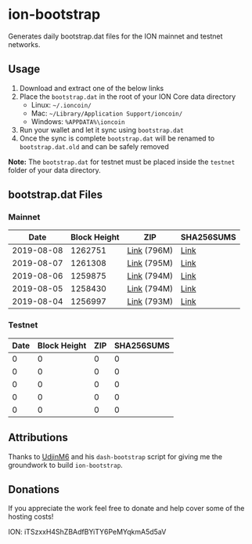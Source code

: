 # ion-bootstrap

Generates daily bootstrap.dat files for the ION mainnet and testnet networks.

## Usage

1. Download and extract one of the below links
2. Place the `bootstrap.dat` in the root of your ION Core data directory
    - Linux: `~/.ioncoin/`
    - Mac: `~/Library/Application Support/ioncoin/`
    - Windows: `%APPDATA%\ioncoin`
3. Run your wallet and let it sync using `bootstrap.dat`
4. Once the sync is complete `bootstrap.dat` will be renamed to `bootstrap.dat.old` and can be safely removed

**Note:** The `bootstrap.dat` for testnet must be placed inside the `testnet` folder of your data directory.

## bootstrap.dat Files

### Mainnet

|    Date    | Block Height | ZIP | SHA256SUMS |
| ---------- | ------------ | --- | ---------- |
| 2019-08-08 | 1262751 | [Link](https://s3-ap-southeast-2.amazonaws.com/ion-bootstrap/mainnet/2019-08-08/bootstrap.dat.zip) (796M) | [Link](https://s3-ap-southeast-2.amazonaws.com/ion-bootstrap/mainnet/2019-08-08/SHA256SUMS) |
| 2019-08-07 | 1261308 | [Link](https://s3-ap-southeast-2.amazonaws.com/ion-bootstrap/mainnet/2019-08-07/bootstrap.dat.zip) (795M) | [Link](https://s3-ap-southeast-2.amazonaws.com/ion-bootstrap/mainnet/2019-08-07/SHA256SUMS) |
| 2019-08-06 | 1259875 | [Link](https://s3-ap-southeast-2.amazonaws.com/ion-bootstrap/mainnet/2019-08-06/bootstrap.dat.zip) (794M) | [Link](https://s3-ap-southeast-2.amazonaws.com/ion-bootstrap/mainnet/2019-08-06/SHA256SUMS) |
| 2019-08-05 | 1258430 | [Link](https://s3-ap-southeast-2.amazonaws.com/ion-bootstrap/mainnet/2019-08-05/bootstrap.dat.zip) (794M) | [Link](https://s3-ap-southeast-2.amazonaws.com/ion-bootstrap/mainnet/2019-08-05/SHA256SUMS) |
| 2019-08-04 | 1256997 | [Link](https://s3-ap-southeast-2.amazonaws.com/ion-bootstrap/mainnet/2019-08-04/bootstrap.dat.zip) (793M) | [Link](https://s3-ap-southeast-2.amazonaws.com/ion-bootstrap/mainnet/2019-08-04/SHA256SUMS) |

### Testnet

|    Date    | Block Height | ZIP | SHA256SUMS |
| ---------- | ------------ | --- | ---------- |
| 0 | 0 | 0 | 0 |
| 0 | 0 | 0 | 0 |
| 0 | 0 | 0 | 0 |
| 0 | 0 | 0 | 0 |
| 0 | 0 | 0 | 0 |

## Attributions

Thanks to [UdjinM6](https://github.com/UdjinM6) and his `dash-bootstrap` script
for giving me the groundwork to build `ion-bootstrap`.

## Donations

If you appreciate the work feel free to donate and help cover some of the
hosting costs!

ION: iTSzxxH4ShZBAdfBYiTY6PeMYqkmA5d5aV
